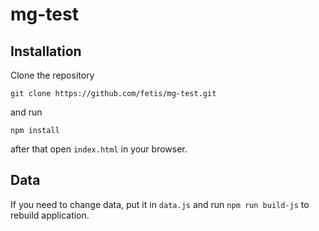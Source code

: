 # mg-test

## Installation

Clone the repository

```
git clone https://github.com/fetis/mg-test.git
```

and run

```
npm install
```

after that open `index.html` in your browser.

## Data
If you need to change data, put it in `data.js` and run `npm run build-js` to rebuild application.
